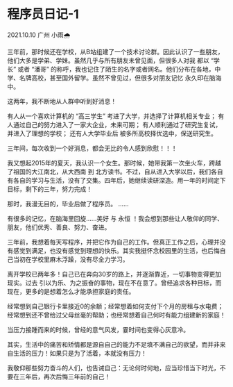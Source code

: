 # 程序员日记-1

2021.10.10                                   广州                     小雨🌧️

三年前，那时候还在学校，从B站组建了一个技术讨论群。因此认识了一些朋友，他们大多是学弟、学妹。虽然几乎与所有朋友未曾见面，但很多人对我 都以 “学长” 或者 “潘哥” 的称呼，我也记住了陌生的名字或者网名。他们分布在各地，中学、名牌高校，甚至国外留学。虽然不曾见过，但很多对朋友记忆 永久印在脑海中。

这两年，我不断地从人群中听到好消息！

有人从一个喜欢计算机的  “高三学生” 考进了大学，并选择了计算机相关专业；
有人通过自己的努力进入了一家大企业，未来可期；
有人顺利通过了研究生复试，并进入了理想的学校；
还有人大学毕业后 被多所高校择优选中，保送研究生。

三年间，每次收到一个好消息，都会无比的令人感到欣慰！！！

我又想起2015年的夏天，我认识一个女生。那时候，她带我第一次坐火车，跨越了祖国的大江南北，从大西南 到 北方读书。不过，自从进入大学以后，我们各自有各自的学习与生活，没有了交集。四年后，她继续读研深造。用一年的时间定下目标，剩下的三年，努力完成！

那时，我漫无目的，毕业后做了程序员。
......

有很多的记忆，在脑海里回旋......美好 与 永恒  ！我会想到那些让人敬仰的同学、朋友，他们优秀、善良、努力、奋进。

三年前，我想着每天写程序，并把它作为自己的工作。但真正工作之后，心理并没有感觉到满足，也没有感觉到理想的快乐。其实我挺怀念校园里的生活，也后悔自己当初在学校里麻木浮躁，没有尽全力学习。

离开学校已两年多！自己已在奔向30岁的路上，并逐渐靠近，一切事物变得更加现实。过去 引以为乐、为之振奋的事物，现在不在意了。曾经追求各种目标，而现在，更多的是想着怎么才能承担家庭的责任。

经常想到自己银行卡里接近0的余额；经常想着如何支付下个月的房租与水电费；经常想到还不曾给过父母丝毫的帮助；也经常想着自己何时有能力组建新的家庭！

当压力接踵而来的时候，曾经的意气风发，霎时间也变得心灰意冷。

其实，生活中的痛苦和矫情都是源自自己的能力不足填不满自己的欲望，而并非来自生活的压力！如果只是为了活着，本就没有压力！

我敬仰那些努力奋斗的人们，也告诫自己：无论何时何地，应当珍惜当下时光，不要在三年后，再次后悔三年前的自己！
